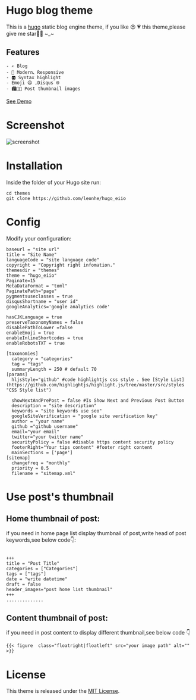 # Hugo blog theme 

This is a [hugo](https://gohugo.io/) static blog engine theme, if you like 😍 💗 this theme,please give me star🌟🌟  ~_~

## Features
 
	- ✍ Blog ️
	- 🎩 Modern、Responsive
	- 🅾️ Syntax highlight
	- Emoji 😄 ,Disqus 🌐
	- 🏙🎇🌆 Post thumbnail images

[See Demo](https://heyuanfei.com)

# Screenshot
![screenshot](https://raw.githubusercontent.com/leonhe/hugo_eiio/master/images/screenshot.png)


# Installation
Inside the folder of your Hugo site run:

```
cd themes
git clone https://github.com/leonhe/hugo_eiio

```

# Config
Modify your configuration:
```
baseurl = "site url"
title = "Site Name"
languageCode = "site language code"
copyright = "Copyright right infomation."
themesdir = "themes"
theme = "hugo_eiio"
Paginate=15 
MetaDataFormat = "toml"
PaginatePath="page"
pygmentsuseclasses = true
disqusShortname = "user id"
googleAnalytics='google analytics code'

hasCJKLanguage = true
preserveTaxonomyNames = false
disablePathToLower =false 
enableEmoji = true
enableInlineShortcodes = true
enableRobotsTXT = true

[taxonomies]
  category = "categories"
  tag = "tags"
  summaryLength = 250 # default 70
[params]
  hljsStyle="github" #code highlightjs css style . See [Style List](https://github.com/highlightjs/highlight.js/tree/master/src/styles "CSS Style list")

  showNextAndPrePost = false #Is Show Next and Previous Post Button
  description = "site description"
  keywords = "site keywords use seo"
  googleSiteVerification = "google site verification key"
  author = "your name"
  github ="github username"
  email="your email"
  twitter="your twitter name" 
  securityPolicy = false #disable https content security policy
  footerRight="Your tips content" #footer right content
  mainSections = ['page']
[sitemap]
  changefreq = "monthly"
  priority = 0.5
  filename = "sitemap.xml"

```
# Use post's thumbnail 


## Home thumbnail of post:

if you need in home page list display thumbnail of post,write head of post keywords,see below code👇:

```

+++
title = "Post Title"
categories = ["Categories"]
tags = ["tags"]
date = "write datetime"
draft = false
header_images="post home list thumbnail"
+++
..............
```

## Content thumbnail of post:

if you need in post content to display different thumbnail,see below code 👇

```
{{< figure  class="floatright|floatleft" src="your image path" alt="" >}}
```

# License
This theme is released under the [MIT License](https://github.com/leonhe/hugo_eiio/blob/master/LICENSE).
